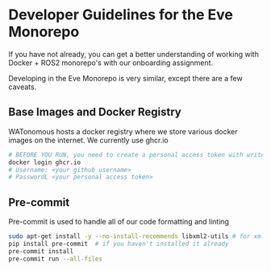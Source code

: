 # Developer Guidelines for the Eve Monorepo

If you have not already, you can get a better understanding of working with Docker + ROS2 monorepo's with our onboarding assignment.

Developing in the Eve Monorepo is very similar, except there are a few caveats.

## Base Images and Docker Registry

WATonomous hosts a docker registry where we store various docker images on the internet. We currently use ghcr.io

```bash
# BEFORE YOU RUN, you need to create a personal access token with write:packages
docker login ghcr.io
# Username: <your github username>
# PasswordL <your personal access token>
```

## Pre-commit

Pre-commit is used to handle all of our code formatting and linting

```bash
sudo apt-get install -y --no-install-recommends libxml2-utils # for xml linting
pip install pre‑commit  # if you haven't installed it already
pre-commit install
pre-commit run --all-files
```
